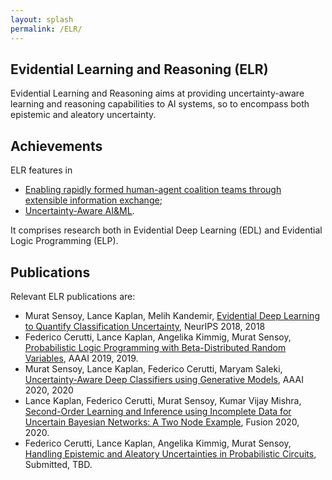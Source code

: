 ```yaml
---
layout: splash
permalink: /ELR/
---
```


## Evidential Learning and Reasoning (ELR)
Evidential Learning and Reasoning aims at providing uncertainty-aware learning and 
reasoning capabilities to AI systems, so to encompass both epistemic and aleatory uncertainty.

## Achievements
ELR features in 
* [Enabling rapidly formed human-agent coalition teams through extensible information exchange](/1c01/);
* [Uncertainty-Aware AI&ML](/1d05/).

It comprises research both in Evidential Deep Learning (EDL) and Evidential Logic Programming (ELP).

## Publications
Relevant ELR publications are:
* Murat Sensoy, Lance Kaplan, Melih Kandemir, [Evidential Deep Learning to Quantify Classification Uncertainty](/doc-3415/), NeurIPS 2018, 2018
* Federico Cerutti, Lance Kaplan, Angelika Kimmig, Murat Sensoy, [Probabilistic Logic Programming with Beta-Distributed Random Variables](/doc-4380/), AAAI 2019, 2019.
* Murat Sensoy, Lance Kaplan, Federico Cerutti, Maryam Saleki, [Uncertainty-Aware Deep Classifiers using Generative Models](/doc-4733/), AAAI 2020, 2020
* Lance Kaplan, Federico Cerutti, Murat Sensoy, Kumar Vijay Mishra, [Second-Order Learning and Inference using Incomplete Data for Uncertain Bayesian Networks: A Two Node Example](/doc-6069/), Fusion 2020, 2020.
* Federico Cerutti, Lance Kaplan, Angelika Kimmig, Murat Sensoy, [Handling Epistemic and Aleatory Uncertainties in Probabilistic Circuits](https://arxiv.org/abs/2102.10865), Submitted, TBD.
